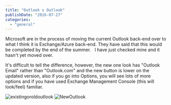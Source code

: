 ```yaml
---
title: "Outlook v Outlook"
publishDate: "2016-07-27"
categories: 
  - "general"
---
```


Microsoft are in the process of moving the current Outlook back-end over to what I think it is Exchange/Azure back-end. They have said that this would be completed by the end of the summer.   I have just checked mine and it hasn't yet moved over.

It's difficult to tell the difference, however, the new one look has "Outlook Email" rather than "Outlook.com" and the new button is lower on the updated version, also if you go into Options, you will see lots of more options and if you have used Exchange Management Console (this will look/feel) familiar.

![existingoroldoutlook](/images/existingoroldoutlook.png) ![NewOutlook](/images/NewOutlook.png)
